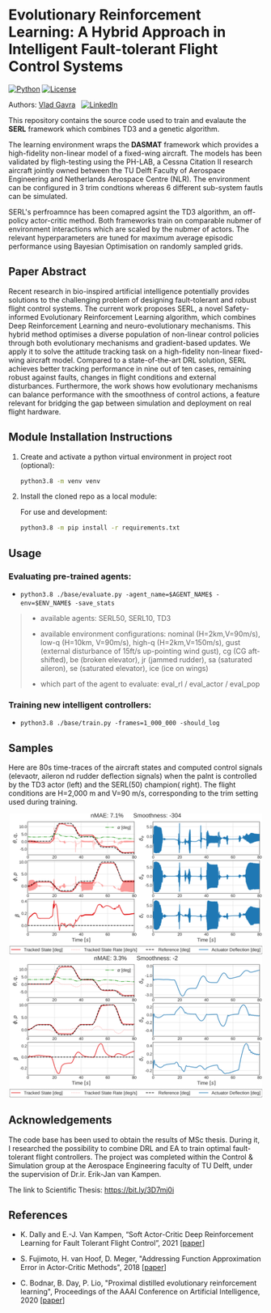 # Evolutionary Reinforcement Learning: A Hybrid Approach in Intelligent Fault-tolerant Flight Control Systems


[![Python](https://shields.io/badge/python-3.8-blue.svg?style=for-the-badge)]()
[![License](https://shields.io/badge/Licence-MIT-green?style=for-the-badge)]()

Authors: [Vlad Gavra](https://github.com/VladGavra98/) &nbsp; [![LinkedIn](https://shields.io/badge/LinkedIn--blue?style=social&logo=linkedin)](https://www.linkedin.com/in/vlad-gavra-home/)



This repository contains the source code used to train and evalaute the **SERL** framework which combines TD3 and a genetic algorithm.

The learning environment wraps the **DASMAT** framework which provides a high-fidelity non-linear model of a fixed-wing aircraft. The models has been validated by fligh-testing using the PH-LAB, a Cessna Citation II research aircraft jointly owned between the TU Delft Faculty of Aerospace Engineering and Netherlands Aerospace Centre (NLR). The environment can be configured in 3 trim condtions whereas 6 different sub-system fautls can be simulated.

SERL's perfroamnce has been comapred agsint the TD3 algorithm, an off-policy actor-critic method. Both frameworks train on comparable nubmer of environment interactions which are scaled by the nubmer of actors. The relevant hyperparameters are tuned for maximum average episodic performance using Bayesian Optimisation on randomly sampled grids.


## Paper Abstract
Recent research in bio-inspired artificial intelligence potentially provides solutions to the challenging problem of designing fault-tolerant and robust flight control systems. The current work proposes SERL, a novel Safety-informed Evolutionary Reinforcement Learning algorithm, which combines Deep Reinforcement Learning and neuro-evolutionary mechanisms. This hybrid method optimises a diverse population of non-linear control policies through both evolutionary mechanisms and gradient-based updates. We apply it to solve the attitude tracking task on a high-fidelity non-linear fixed-wing aircraft model. Compared to a state-of-the-art DRL solution, SERL achieves better tracking performance in nine out of ten cases, remaining robust against faults, changes in flight conditions and external disturbances. Furthermore, the work shows how evolutionary mechanisms can balance performance with the smoothness of control actions, a feature relevant for bridging the gap between simulation and deployment on real flight hardware.


## Module Installation Instructions
1. Create and activate a python virtual environment in project root (optional):
   ```bash
   python3.8 -m venv venv
   ```
2. Install the cloned repo as a local module:

   For use and development:

   ```bash
   python3.8 -m pip install -r requirements.txt
   ```


## Usage
### Evaluating pre-trained agents:
- `python3.8 ./base/evaluate.py -agent_name=$AGENT_NAME$ -env=$ENV_NAME$ -save_stats`
> - available agents: SERL50, SERL10, TD3
>
> - available environment configurations: nominal (H=2km,V=90m/s), low-q (H=10km, V=90m/s), high-q (H=2km,V=150m/s), gust (external disturbance of 15ft/s up-pointing  wind gust), cg (CG aft-shifted), be (broken elevator), jr (jammed rudder), sa (saturated aileron), se (saturated elevator), ice (ice on wings)
>
> - which part of the agent to evaluate:
>  eval_rl /
>  eval_actor /
>  eval_pop

### Training new intelligent controllers:

- `python3.8 ./base/train.py -frames=1_000_000 -should_log`



## Samples
Here are 80s time-traces of the aircraft states and computed control signals (elevaotr, aileron nd rudder deflection signals) when the palnt is controlled by the TD3 actor (left) and the SERL(50) champion( right). The flight conditions are H=2,000 m and V=90 m/s, corresponding to the trim setting used during training. 
<p align="center">
  <img src="logs/wandb/run-20221102_144601-1dixcrrl_TD3/figures/nominal/rl_nominal.png" width="500"/> 
  <img src="logs/wandb/run-20220924_144643-1xzaqiba_SERL50/figures/nominal/actor18_nominal.png" width="500"/>
</p>



## Acknowledgements
The code base has been used to obtain the results of MSc thesis. During it, I researched the possibility to combine DRL and EA to train optimal fault-tolerant flight controllers. The project was completed within the Control \& Simulation group at the Aerospace Engineering faculty of TU Delft, under the supervision of Dr.ir. Erik-Jan van Kampen.

The link to Scientific Thesis: https://bit.ly/3D7mj0i


## References

- K. Dally and E.-J. Van Kampen, “Soft Actor-Critic Deep Reinforcement Learning for Fault Tolerant Flight Control”, 2021 [[paper](https://arxiv.org/abs/2202.09262)]

<!-- - T. Haarnoja, A. Zhou, P. Abbeel, and S. Levine, “Soft Actor-Critic: Off-Policy Maximum Entropy Deep Reinforcement Learning with a Stochastic Actor” [[paper](http://arxiv.org/abs/1801.01290)] -->

- S. Fujimoto, H. van Hoof, D. Meger, "Addressing Function Approximation Error in Actor-Critic Methods", 2018 [[paper](https:arXiv:1802.09477](https://arxiv.org/abs/1802.09477))] 


- C. Bodnar, B. Day, P. Lio, "Proximal distilled evolutionary reinforcement learning", Proceedings of the AAAI Conference on Artificial Intelligence, 2020 [[paper]((arxiv.org/abs/1906.09807))]
